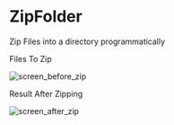 # ZipFolder
Zip Files into a directory programmatically

Files To Zip

![screen_before_zip](https://cloud.githubusercontent.com/assets/6814816/16177848/ba3508ee-3655-11e6-9b53-36d9b4527f57.png)

Result After Zipping

![screen_after_zip](https://cloud.githubusercontent.com/assets/6814816/16177851/cb720742-3655-11e6-911c-304ef80ef8f2.png)

